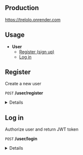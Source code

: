 ## Production
https://trelolo.onrender.com

## Usage

- **User**
    - [Register (sign up)](#register)
    - [Log in](#log-in)

**Register**
----
Create a new user

 `POST` **/user/register**

<details>

* **Headers**

  - **Content-Type:** `application/json`


* **Body**
    ```json
     {
         "email": "test@gmail.com",
         "name": "Test User",
         "password": "test11"
     }
    ```
- `email` should be valid and unique
- `name` length at least 2 symbols
- `password` length at least 6 symbols
---

* **Success response** - `200 OK`
  ```json
  {
    "result": true  
  }
  ```
* **Failure response** - `400 Bad Request`
  ```json
  {
    "errors": [
        {
            "value": "test@email",
            "msg": "Invalid value",
            "param": "email",
            "location": "body"
        }
    ]
  }
  ```
</details>

**Log in**
----
Authorize user and return JWT token

`POST` **/user/login**

<details>

* **Headers**

  - **Content-Type:** `application/json`

  
* **Body**
    ```json
     {
        "email": "test@gmail.com",
        "password": "test"
    }
    ```
- `email` should be valid
- `password`
---

* **Success response** - `200 OK`
  ```json
  {
    "result": true,
    "token": "eyJhbGciOiJIUzI1NiIsInR5cCI6Imp3dCJ9.eyJpZCI6IjYzZGQxZDMzMjM4YWI0NGMwZGU1NGExMiIsImlvdCI6MTY3NTQzNTQ4NTIwNH0=.ZzLHFnYu2Z89Finv4mRjAzheo87oBqkrJd0hIcBfg+0="
  }
  ```
* **Failure response** - `403 Forbidden`
  ```json
  {
    "error": "Email or password is incorrect"
  }
  ```
</details>
